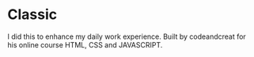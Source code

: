 # Classic
I did this to enhance my daily work experience. Built by codeandcreat for his online course HTML, CSS and JAVASCRIPT. 
